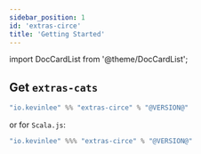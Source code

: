 ```yaml
---
sidebar_position: 1
id: 'extras-circe'
title: 'Getting Started'
---
```

import DocCardList from '@theme/DocCardList';

## Get `extras-cats`

```scala
"io.kevinlee" %% "extras-circe" % "@VERSION@"
```
or for `Scala.js`:
```scala
"io.kevinlee" %%% "extras-circe" % "@VERSION@"
```

<DocCardList />
